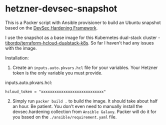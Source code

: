 # hetzner-devsec-snapshot

This is a Packer script with Ansible provisioner to build an Ubuntu snapshot based on the [DevSec Hardening Framework](https://github.com/dev-sec/ansible-collection-hardening).

I use the snapshot as a base image for this Kubernetes dual-stack cluster - [tibordp/terraform-hcloud-dualstack-k8s](https://github.com/tibordp/terraform-hcloud-dualstack-k8s). So far I haven't had any issues with the image.

Installation:

1. Create an `inputs.auto.pkvars.hcl` file for your variables. Your Hetzner token is the only variable you must provide.

inputs.auto.pkvars.hcl:

````
hcloud_token = "xxxxxxxxxxxxxxxxxxxxxxxxxxxx"
````
2. Simply run `packer build .` to build the image. It should take about half an hour. Be patient. 
   You don't even need to manually install the devsec.hardening collection from `Ansible Galaxy`. Packer will do it for you based on the `./ansible/requirement.yaml` file.


